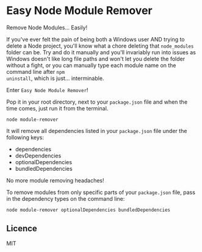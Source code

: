 # Easy Node Module Remover
Remove Node Modules... Easily!

If you've ever felt the pain of being both a Windows user AND trying to delete a Node project, you'll know what a chore deleting that <code>node_modules</code> folder can be. Try and do it manually and you'll invariably run into issues as Windows doesn't like long file paths and won't let you delete the folder without a fight, or you can manually type each module name on the command line after <code>npm uninstall</code>, which is just... interminable.

Enter <code>Easy Node Module Remover</code>!

Pop it in your root directory, next to your <code>package.json</code> file and when the time comes, just run it from the terminal.

```unix
node module-remover
```

It will remove all dependencies listed in your <code>package.json</code> file under the following keys:
* dependencies
* devDependencies
* optionalDependencies
* bundledDependencies

No more module removing headaches! 

To remove modules from only specific parts of your <code>package.json</code> file, pass in the dependency types on the command line:
```unix
node module-remover optionalDependencies bundledDependencies
```

## Licence
MIT
